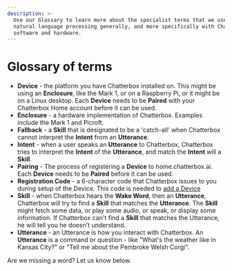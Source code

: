 ```yaml
---
description: >-
  Use our Glossary to learn more about the specialist terms that we use in
  natural language processing generally, and more specifically with Chatterbox
  software and hardware.
---
```


# Glossary of terms

* **Device** - the platform you have Chatterbox installed on. This might be using an **Enclosure**, like the Mark 1, or on a Raspberry Pi, or it might be on a Linux desktop. Each **Device** needs to be **Paired** with your Chatterbox Home account before it can be used.
* **Enclosure** - a hardware implementation of Chatterbox. Examples include the Mark 1 and Picroft.
* **Fallback** - a **Skill** that is designated to be a 'catch-all' when Chatterbox cannot interpret the **Intent** from an **Utterance**.
* **Intent** - when a user speaks an **Utterance** to Chatterbox, Chatterbox tries to interpret the **Intent** of the **Utterance**, and match the **Intent** will a **Skill**.
* **Pairing** - The process of registering a **Device** to home.chatterbox.ai. Each **Device** needs to be **Paired** before it can be used.
* **Registration Code** - a 6-character code that Chatterbox issues to you during setup of the Device. This code is needed to [add a Device](http://chatterbox.ai/documentation/home-chatterbox-ai-pairing/)
* **Skill** - when Chatterbox hears the **Wake Word**, then an **Utterance**, Chatterbox will try to find a **Skill** that matches the **Utterance**. The **Skill** might fetch some data, or play some audio, or speak, or display some information. If Chatterbox can't find a **Skill** that matches the Utterance, he will tell you he doesn't understand.
* **Utterance** - an Utterance is how you interact with Chatterbox. An **Utterance** is a command or question - like "What's the weather like in Kansas City?" or "Tell me about the Pembroke Welsh Corgi".

Are we missing a word? Let us know below.

